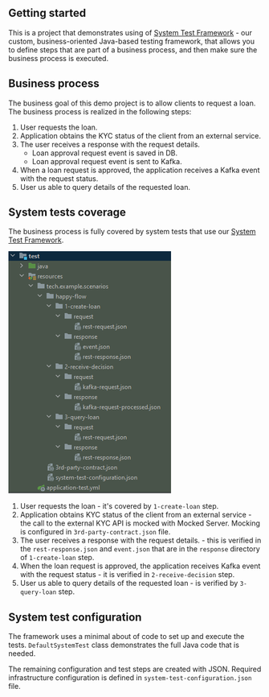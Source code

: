 ## Getting started
This is a project that demonstrates using of [System Test Framework](https://github.com/INK-Solutions/system-test-framework) - our custom, business-oriented Java-based testing framework, that allows you to define steps that are part of a business process, and then make sure the business process is executed.

## Business process
The business goal of this demo project is to allow clients to request a loan.
The business process is realized in the following steps:
1. User requests the loan.
2. Application obtains the KYC status of the client from an external service.
3. The user receives a response with the request details.
   - Loan approval request event is saved in DB.
   - Loan approval request event is sent to Kafka.
4. When a loan request is approved, the application receives a Kafka event with the request status.
5. User us able to query details of the requested loan.

## System tests coverage
The business process is fully covered by system tests that use our [System Test Framework](https://github.com/INK-Solutions/system-test-framework).

![docs/test-steps-directory-structure.png](docs/test-steps-directory-structure.png)

1. User requests the loan - it's covered by `1-create-loan` step.
2. Application obtains KYC status of the client from an external service - the call to the external KYC API is mocked with Mocked Server. Mocking is configured in `3rd-party-contract.json` file.
3. The user receives a response with the request details. - this is verified in the `rest-response.json` and `event.json` that are in the `response` directory of `1-create-loan` step.
4. When the loan request is approved, the application receives Kafka event with the request status - it is verified in `2-receive-decision` step.
5. User us able to query details of the requested loan - is verified by `3-query-loan` step.

## System test configuration
The framework uses a minimal about of code to set up and execute the tests.
`DefaultSystemTest` class demonstrates the full Java code that is needed.

The remaining configuration and test steps are created with JSON.
Required infrastructure configuration is defined in `system-test-configuration.json` file.
